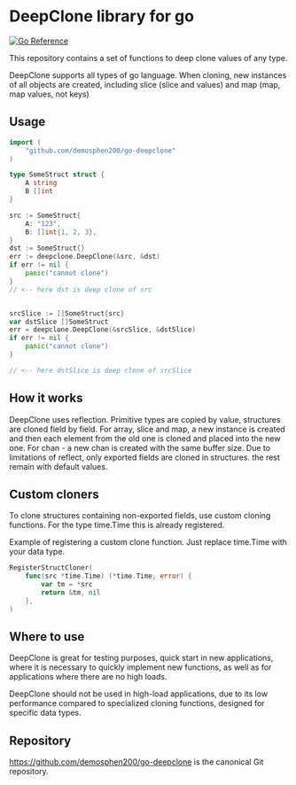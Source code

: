 
# DeepClone library for go
[![Go Reference](https://pkg.go.dev/badge/golang.org/x/example.svg)](https://pkg.go.dev/github.com/demosphen200/go-deepclone)


This repository contains a set of functions to deep clone values of any type.


DeepClone supports all types of go language. When cloning, new instances of all objects are created, including slice (slice and values) and map (map, map values, not keys)

## Usage


```go
import (
	"github.com/demosphen200/go-deepclone"
)

type SomeStruct struct {
	A string
	B []int
}

src := SomeStruct{
    A: "123",
    B: []int{1, 2, 3},
}
dst := SomeStruct{}
err := deepclone.DeepClone(&src, &dst)
if err != nil {
    panic("cannot clone")
}
// <-- here dst is deep clone of src 


srcSlice := []SomeStruct{src}
var dstSlice []SomeStruct
err = deepclone.DeepClone(&srcSlice, &dstSlice)
if err != nil {
    panic("cannot clone")
}

// <-- here dstSlice is deep clone of srcSlice 

```

## How it works

DeepClone uses reflection.
Primitive types are copied by value, structures are cloned field by field.
For array, slice and map, a new instance is created and then each element from the old one is cloned and placed into the new one.
For chan - a new chan is created with the same buffer size.
Due to limitations of reflect, only exported fields are cloned in structures.
the rest remain with default values.

## Custom cloners

To clone structures containing non-exported fields, use custom cloning functions. For the type time.Time this is already registered.


Example of registering a custom clone function. Just replace time.Time with your data type.
```go
RegisterStructCloner(
    func(src *time.Time) (*time.Time, error) {
        var tm = *src
        return &tm, nil
    },
)
```

## Where to use

DeepClone is great for testing purposes,
quick start in new applications,
where it is necessary to quickly implement new functions,
as well as for applications where there are no high loads.

DeepClone should not be used in high-load applications,
due to its low performance compared to specialized cloning functions,
designed for specific data types.

## Repository

https://github.com/demosphen200/go-deepclone is the canonical Git repository.

